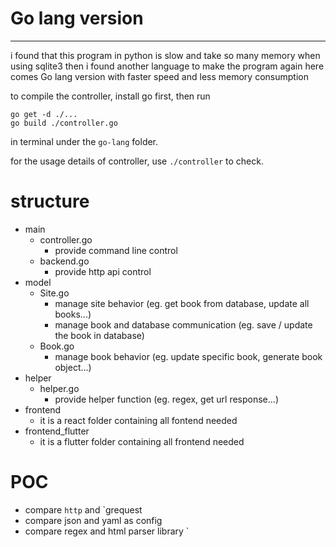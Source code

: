 # Go lang version
----

i found that this program in python is slow and take so many memory when using sqlite3
then i found another language to make the program again
here comes Go lang version with faster speed and less memory consumption

to compile the controller, install go first, then run 
```ternimal
go get -d ./...
go build ./controller.go
```
in terminal under the `go-lang` folder.

for the usage details of controller, use `./controller` to check.

# structure
- main
	- controller.go
		* provide command line control
	- backend.go
		* provide http api control
- model
	- Site.go
		* manage site behavior (eg. get book from database, update all books...)
		* manage book and database communication (eg. save / update the book in database)
	- Book.go
		* manage book behavior (eg. update specific book, generate book object...)
- helper
	- helper.go
		* provide helper function (eg. regex, get url response...)
- frontend
	* it is a react folder containing all fontend needed
- frontend_flutter
	* it is a flutter folder containing all frontend needed

# POC
- compare `http` and `grequest
- compare  json  and  yaml  as config
- compare  regex  and  html parser library
`
